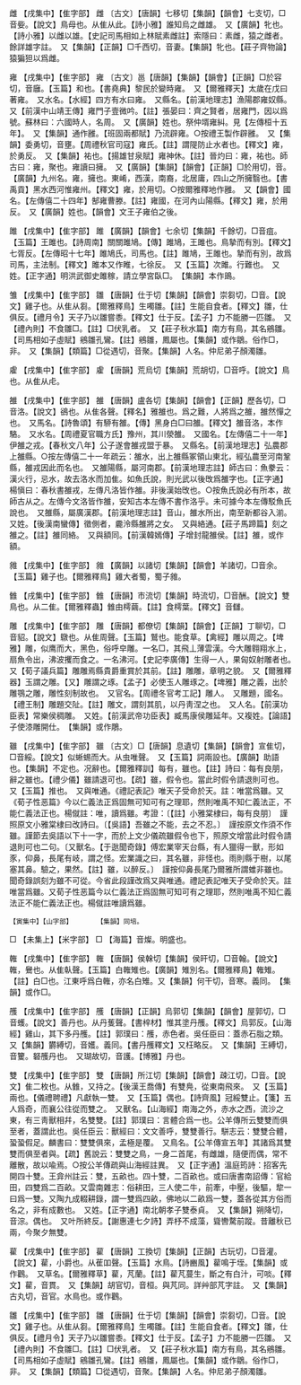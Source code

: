 <!-- { "loadSidebar": true } -->
雌	【戌集中】【隹字部】	雌	〔古文〕【唐韻】七移切【集韻】【韻會】七支切，□音姕。【說文】鳥母也。从隹从此。【詩小雅】誰知烏之雌雄。　又【廣韻】牝也。【詩小雅】以雌以雄。【史記司馬相如上林賦素雌註】索隱曰：素雌，猿之雌者。餘詳雄字註。　又【集韻】【正韻】□千西切，音妻。【集韻】牝也。【莊子齊物論】猿猵狚以爲雌。

雍	【戌集中】【隹字部】	雍	〔古文〕邕【唐韻】【集韻】【韻會】【正韻】□於容切，音廱。【玉篇】和也。【書堯典】黎民於變時雍。　又【爾雅釋天】太歲在戊曰著雍。　又水名。【水經】四方有水曰雍。　又縣名。【前漢地理志】漁陽郡雍奴縣。　又【前漢中山靖王傳】雍門子壹微吟。【註】張晏曰：齊之賢者，居雍門，因以爲號。蘇林曰：六國時人，名周。　又【廣韻】姓也。祭仲壻雍糾。見【左傳桓十五年】。　又【集韻】通作雝。【班固兩都賦】乃流辟雍。○按禮王製作辟雝。　又【集韻】委勇切，音壅。【周禮秋官司寇】雍氏。【註】謂隄防止水者也。【釋文】雍，於勇反。　又【集韻】祐也。【揚雄甘泉賦】雍神休。【註】晉灼曰：雍，祐也。師古曰：雍，聚也。雍讀曰擁。　又【廣韻】【集韻】【韻會】【正韻】□於用切，音。【廣韻】九州名。雍，擁也。東崤，西漢，南裔，北居庸，四山之所擁翳也。【書禹貢】黑水西河惟雍州。【釋文】雍，於用切。○按爾雅釋地作雝。　又【韻會】國名。【左傳僖二十四年】郜雍曹滕。【註】雍國，在河內山陽縣。【釋文】雍，於用反。　又【廣韻】姓也。【韻會】文王子雍伯之後。

雎	【戌集中】【隹字部】	雎	【廣韻】【韻會】七余切【集韻】千餘切，□音疽。【玉篇】王雎也。【詩周南】關關雎鳩。【傳】雎鳩，王雎也。鳥摯而有別。【釋文】七胥反。【左傳昭十七年】雎鳩氏，司馬也。【註】雎鳩，王雎也。摯而有別，故爲司馬，主法制。【釋文】雎本又作睢，七徐反。　又【玉篇】次雎。行難也。　又姓。【正字通】明洪武御史雎稼，請立學宮臥□。　【集韻】本作鴡。

雏	【戌集中】【隹字部】	雛	【唐韻】仕于切【集韻】【韻會】崇芻切，□音。【說文】雞子也。从隹从芻。【爾雅釋鳥】生噣雛。【註】生能自食者。【釋文】雛，仕俱反。【禮月令】天子乃以雛嘗黍。【釋文】仕于反。【孟子】力不能勝一匹雛。　又【禮內則】不食雛□。【註】□伏乳者。　又【莊子秋水篇】南方有鳥，其名鵷雛。【司馬相如子虛賦】鵷雛孔鸞。【註】鵷雛，鳳屬也。【集韻】或作鶵。俗作□，非。　又【集韻】【類篇】□從遇切，音聚。【集韻】人名。仲尼弟子顏濁雛。

雐	【戌集中】【隹字部】	雐	【唐韻】荒烏切【集韻】荒胡切，□音呼。【說文】鳥也。从隹从虍。

雒	【戌集中】【隹字部】	雒	【唐韻】盧各切【集韻】【韻會】【正韻】歷各切，□音洛。【說文】鵒也。从隹各聲。【釋名】雅雒也。爲之難，人將爲之雒，雒然憚之也。　又馬名。【詩魯頌】有駵有雒。【傳】黑身白□曰雒。【釋文】雒音洛，本作駱。　又水名。【周禮夏官職方氏】豫州，其川滎雒。　又國名。【左傳僖二十一年】伊雒之戎。【春秋文八年】公子遂會雒戎盟于暴。　又縣名。【前漢地理志】弘農郡上雒縣。○按左傳僖二十一年疏云：雒水，出上雒縣冢領山東北，經弘農至河南鞏縣，雒戎因此而名也。　又雒陽縣，屬河南郡。【前漢地理志註】師古曰：魚豢云：漢火行，忌水，故去洛水而加隹。如魚氏說，則光武以後攺爲雒字也。【正字通】楊愼曰：春秋書雒戎，左傳凡洛皆作雒。非後漢始攺也。○按魚氏說必有所本，故師古从之。左傳今文洛皆作雒，安知古本左傳不書作洛乎。未可據今本左傳駁魚氏說也。　又雒縣，屬廣漢郡。【前漢地理志註】音山，雒水所出，南至新都谷入湔。　又姓。【後漢南蠻傳】徵側者，麊泠縣雒將之女。　又與絡通。【莊子馬蹄篇】刻之雒之。【註】雒同絡。　又與額同。【前漢韓嫣傳】子增封龍雒侯。【註】雒，或作額。

雓	【戌集中】【隹字部】	雓	【廣韻】以諸切【集韻】【韻會】羊諸切，□音余。【玉篇】雞子也。【爾雅釋鳥】雞大者蜀，蜀子雓。

雔	【戌集中】【隹字部】	雔	【唐韻】市流切【集韻】時流切，□音酬。【說文】雙鳥也。从二隹。【爾雅釋蟲】雔由樗繭。【註】食樗葉。【釋文】音讎。

雕	【戌集中】【隹字部】	雕	【唐韻】都僚切【集韻】【韻會】【正韻】丁聊切，□音貂。【說文】鷻也。从隹周聲。【玉篇】鷲也。能食草。【禽經】雕以周之。【埤雅】雕，似鹰而大，黑色，俗呼皁雕。一名□，其飛丄薄雲漢。今大雕翱翔水上，扇魚令出，沸波攫而食之。一名沸河。【史記李廣傳】生得一人，果匈奴射雕者也。　又【荀子議兵篇】雕雕焉縣貴爵重賞於其前。【註】雕雕，章明之貌。　又【爾雅釋器】玉謂之雕。【又】雕謂之琢。【孟子】必使玉人雕琢之。【埤雅】雕之義，出於雕鶚之雕，雕性刻制故也。　又官名。【周禮冬官考工記】雕人。　又雕題，國名。【禮王制】雕題交阯。【註】雕文，謂刻其肌，以丹靑涅之也。　又人名。【前漢功臣表】常樂侯稠雕。　又姓。【前漢武帝功臣表】臧馬康侯雕延年。又複姓。【論語】子使漆雕開仕。　【集韻】或作鵰。

雖	【戌集中】【隹字部】	雖	〔古文〕□【唐韻】息遺切【集韻】【韻會】宣隹切，□音綏。【說文】似蜥蜴而大。从虫唯聲。　又【玉篇】詞兩設也。【廣韻】助語也。【集韻】不定也。况辭也。【爾雅釋訓】每有，雖也。【註】詩曰：每有良朋，辭之雖也。【禮少儀】雖請退可也。【疏】雖，假令也。當此时假令請退則可也。　又【玉篇】推也。　又與唯通。《禮記表記》唯天子受命於天。註：唯當爲雖。又《荀子性恶篇》今以仁義法正爲固無可知可有之理耶，然則唯禹不知仁義法正，不能仁義法正也。楊僦註：唯，讀爲雖。考證：〔【註】小雅棠棣曰，每有良朋〕　謹照原文小雅棠棣曰改詩曰。〔【吳語】吾雖之不能，去之不忍。〕　謹按原文作須不作雖。謹節去吳語以下十一字，而於上文少儀疏雖假令也下，照原文增當此时假令請退則可也二句。〔又獸名。【于逖聞奇錄】傅宏業宰天台縣，有人獵得一獸，形如豕，仰鼻，長尾有岐，謂之怪。宏業識之曰，其名雖，非怪也。雨則縣于樹，以尾塞其鼻。驗之，果然。【註】雖，以醉反。〕　謹按仰鼻長尾乃爾雅所謂蜼非雖也。聞奇錄誤刻为雖不可從。今省此段謹改爲又與唯通。禮記表記唯天子受命於天。註唯當爲雖。又荀子性恶篇今以仁義法正爲固無可知可有之理耶，然則唯禹不知仁義法正不能仁義法正也。楊僦註唯讀爲雖。 

	【寅集中】【山字部】		【集韻】同培。

□	【未集上】【米字部】	□	【海篇】音燦。明盛也。

雗	【戌集中】【隹字部】	雗	【唐韻】侯榦切【集韻】侯旰切，□音翰。【說文】雗，鸒也。从隹倝聲。【玉篇】白雗雉也。【廣韻】雉別名。【爾雅釋鳥】雗雉。【註】白□也。江東呼爲白雗，亦名白雉。又【集韻】何干切，音寒。義同。　【集韻】或作□。

雘	【戌集中】【隹字部】	雘	【唐韻】【正韻】烏郭切【集韻】【韻會】屋郭切，□音蠖。【說文】善丹也。从丹蒦聲。【書梓材】惟其塗丹雘。【釋文】烏郭反。【山海經】雞山，其下多丹雘。【註】郭璞曰：雘，赤色者。吳任臣曰：蓋赤石脂之類。　又【集韻】欝縛切，音嬳。義同。【書丹雘釋文】又枉略反。　又【集韻】王縛切，音籰。砮雘丹也。　又瑚故切，音護。【博雅】丹也。

雙	【戌集中】【隹字部】	雙	【唐韻】所江切【集韻】【韻會】疎江切，□音。【說文】隹二枚也。从雔，又持之。【後漢王喬傳】有雙鳧，從東南飛來。　又【玉篇】兩也。【儀禮聘禮】凡獻執一雙。　又【玉篇】偶也。【詩齊風】冠綏雙止。【箋】五人爲奇，而襄公往從而雙之。　又獸名。【山海經】南海之外，赤水之西，流沙之東，有三靑獸相幷，名雙雙。【註】郭璞曰：言體合爲一也。公羊傳所云雙雙而俱至者，蓋謂此也。吳任臣云：獸經曰：文文善呼，雙雙善行。駢志云：雙雙合體，蛩蛩假足。麟書曰：雙雙俱來，孟極是覆。　又鳥名。【公羊傳宣五年】其諸爲其雙雙而俱至者與。【疏】舊說云：雙雙之鳥，一身二首尾，有雌雄，隨便而偶，常不離散，故以喩焉。○按公羊傳疏與山海經註異。　又【正字通】溫庭筠詩：招客先開四十雙。王弇州註云：雙，五畝也。四十雙，二百畝也。或曰唐書南詔傳：官給田，四雙爲二百畝。又雲南雜志：俗耕田，三人使二牛，前牽，中壓，後驅，犂一曰爲一雙。又陶九成輟耕錄，謂一雙爲四畝，佛地以二畝爲一雙，蓋各從其方俗而名之，非有成數也。　又姓。【正字通】南北朝孝子雙泰貞。　又【集韻】朔降切，音淙。偶也。　又叶所終反。【謝惠連七夕詩】弄杼不成藻，聳轡騖前蹤。昔離秋已兩，今聚夕無雙。

雚	【戌集中】【隹字部】	雚	【唐韻】工換切【集韻】【正韻】古玩切，□音灌。【說文】雚，小爵也。从萑吅聲。【玉篇】水鳥。【詩豳風】雚鳴于垤。【集韻】或作鸛。　又草名。【爾雅釋草】雚，芃蘭。【註】雚芃蔓生，斷之有白汁，可啖。【釋文】雚，音貫。　又【集韻】胡官切，音桓。與芃同。詳艸部芃字註。　又【集韻】古丸切，音官。水鳥也。或作鸛。

雛	【戌集中】【隹字部】	雛	【唐韻】仕于切【集韻】【韻會】崇芻切，□音。【說文】雞子也。从隹从芻。【爾雅釋鳥】生噣雛。【註】生能自食者。【釋文】雛，仕俱反。【禮月令】天子乃以雛嘗黍。【釋文】仕于反。【孟子】力不能勝一匹雛。　又【禮內則】不食雛□。【註】□伏乳者。　又【莊子秋水篇】南方有鳥，其名鵷雛。【司馬相如子虛賦】鵷雛孔鸞。【註】鵷雛，鳳屬也。【集韻】或作鶵。俗作□，非。　又【集韻】【類篇】□從遇切，音聚。【集韻】人名。仲尼弟子顏濁雛。

